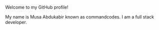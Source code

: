 Welcome to my GitHub profile!

My name is Musa Abdukabir known as commandcodes. I am a full stack developer.
